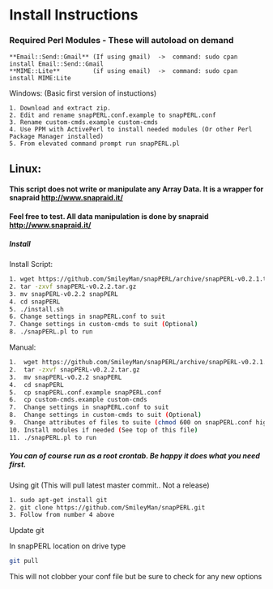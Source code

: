 # Install Instructions

### Required Perl Modules - These will autoload on demand
~~~
**Email::Send::Gmail** (If using gmail)  ->  command: sudo cpan install Email::Send::Gmail
**MIME::Lite**         (if using email)  ->  command: sudo cpan install MIME:Lite
~~~

Windows: 
(Basic first version of instuctions)
~~~ Windows
1. Download and extract zip. 
2. Edit and rename snapPERL.conf.example to snapPERL.conf
3. Rename custom-cmds.example custom-cmds
4. Use PPM with ActivePerl to install needed modules (Or other Perl Package Manager installed)
5. From elevated command prompt run snapPERL.pl
~~~

## Linux:

#### This script does not write or manipulate any Array Data. It is a wrapper for snapraid http://www.snapraid.it/

#### Feel free to test. All data manipulation is done by snapraid http://www.snapraid.it/

##### Install


Install Script:

~~~BASH
1. wget https://github.com/SmileyMan/snapPERL/archive/snapPERL-v0.2.1.tar.gz
2. tar -zxvf snapPERL-v0.2.2.tar.gz
3. mv snapPERL-v0.2.2 snapPERL
4. cd snapPERL
5. ./install.sh
6. Change settings in snapPERL.conf to suit
7. Change settings in custom-cmds to suit (Optional)
8. ./snapPERL.pl to run
~~~

Manual:

~~~BASH
1.  wget https://github.com/SmileyMan/snapPERL/archive/snapPERL-v0.2.1.tar.gz
2.  tar -zxvf snapPERL-v0.2.2.tar.gz
3.  mv snapPERL-v0.2.2 snapPERL
4.  cd snapPERL
5.  cp snapPERL.conf.example snapPERL.conf
6.  cp custom-cmds.example custom-cmds
7.  Change settings in snapPERL.conf to suit
8.  Change settings in custom-cmds to suit (Optional)
9.  Change attributes of files to suite (chmod 600 on snapPERL.conf highly recommended)
10. Install modules if needed (See top of this file)
11. ./snapPERL.pl to run
~~~

##### You can of course run as a root crontab. Be happy it does what you need first. 


Using git (This will pull latest master commit.. Not a release)

~~~BASH
1. sudo apt-get install git
2. git clone https://github.com/SmileyMan/snapPERL.git
3. Follow from number 4 above 
~~~
Update git

In snapPERL location on drive type
~~~BASH
git pull
~~~
This will not clobber your conf file but be sure to check for any new options

